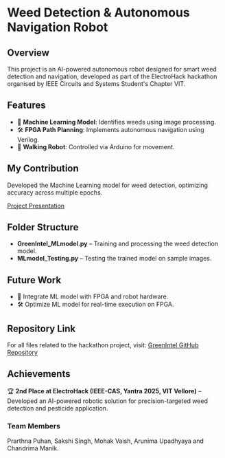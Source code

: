 ﻿# Weed Detection & Autonomous Navigation Robot

## Overview
This project is an AI-powered autonomous robot designed for smart weed detection and navigation, developed as part of the ElectroHack hackathon organised by IEEE Circuits and Systems Student's Chapter VIT.

## Features
- 🌱 **Machine Learning Model**: Identifies weeds using image processing.
- 🛠 **FPGA Path Planning**: Implements autonomous navigation using Verilog.
- 🤖 **Walking Robot**: Controlled via Arduino for movement.

## My Contribution
Developed the Machine Learning model for weed detection, optimizing accuracy across multiple epochs.

[Project Presentation](https://www.canva.com/design/DAGp9b4_bP0/BkUAVBATgZ2zXs5TjxvbQg/view?utm_content=DAGp9b4_bP0&utm_campaign=designshare&utm_medium=link2&utm_source=uniquelinks&utlId=hb52affb693)

## Folder Structure
- **GreenIntel_MLmodel.py** – Training and processing the weed detection model.
- **MLmodel_Testing.py** – Testing the trained model on sample images.

## Future Work
- 🔗 Integrate ML model with FPGA and robot hardware.
- 🛠 Optimize ML model for real-time execution on FPGA.

## Repository Link
For all files related to the hackathon project, visit: [GreenIntel GitHub Repository](https://github.com/SakshiSingh244/GreenIntel)

## Achievements
🏆 **2nd Place at ElectroHack (IEEE-CAS, Yantra 2025, VIT Vellore)** – Developed an AI-powered robotic solution for precision-targeted weed detection and pesticide application.

### Team Members
Prarthna Puhan, Sakshi Singh, Mohak Vaish, Arunima Upadhyaya and Chandrima Manik.
